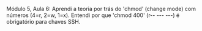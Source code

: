 Módulo 5, Aula 6: Aprendi a teoria por trás do 'chmod' (change mode) com números (4=r, 2=w, 1=x). Entendi por que 'chmod 400' (r-- --- ---) é obrigatório para chaves SSH.
